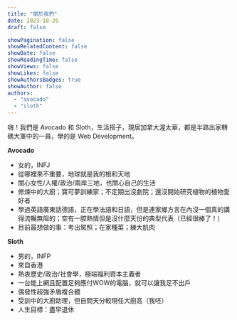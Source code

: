 ```yaml
---
title: "關於我們"
date: 2023-10-26
draft: false

showPagination: false
showRelatedContent: false
showDate: false
showReadingTime: false
showViews: false
showLikes: false
showAuthorsBadges: true
showAuthor: false
authors:
  - "avocado"
  - "sloth"
---
```


嗨！我們是 Avocado 和 Sloth，生活搭子，現居加拿大渥太華，都是半路出家轉碼大軍中的一員，學的是 Web Development。

**Avocado**
- 女的，INFJ
- 從哪裡來不重要，地球就是我的根和天地
- 關心女性/人權/政治/兩岸三地，也關心自己的生活
- 修煉中的大廚；寶可夢訓練家；不定期出沒劇院；還沒開始研究植物的植物愛好者
- 學過英語廣東話德語，正在學法語和日語，但是連家鄉方言在內沒一個真的講得流暢無阻的；空有一腔熱情但是沒什麼天份的典型代表（已經很棒了！）
- 目前最想做的事：考出駕照；在家種菜；練大肌肉

**Sloth** 
<br>
- 男的，INFP
- 來自香港
- 熱衷歷史/政治/社會學，極端福利資本主義者
- 一台能上網且配置足夠應付WOW的電腦，就可以讓我足不出戶
- 偶發性超強矛盾複合體
- 受訓中的大廚助理，但自問天分較現任大廚高（我呸）
- 人生目標：盡早退休

